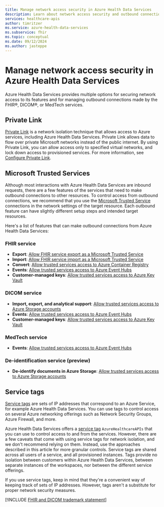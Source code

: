 ```yaml
---
title: Manage network access security in Azure Health Data Services
description: Learn about network access security and outbound connections for the FHIR, DICOM, and MedTech services in Azure Health Data Services.
services: healthcare-apis
author: timritzer
ms.service: azure-health-data-services
ms.subservice: fhir
ms.topic: conceptual
ms.date: 09/12/2024
ms.author: jasteppe
---
```


# Manage network access security in Azure Health Data Services

Azure Health Data Services provides multiple options for securing network access to its features and for managing outbound connections made by the FHIR&reg;, DICOM&reg;, or MedTech services.

## Private Link

[Private Link](../private-link/index.yml) is a network isolation technique that allows access to Azure services, including Azure Health Data Services. Private Link allows data to flow over private Microsoft networks instead of the public internet. By using Private Link, you can allow access only to specified virtual networks, and lock down access to provisioned services. For more information, see [Configure Private Link](configure-private-link.md).

## Microsoft Trusted Services

Although most interactions with Azure Health Data Services are inbound requests, there are a few features of the services that need to make outbound connections to other resources. To control access from outbound connections, we recommend that you use the [Microsoft Trusted Service](../storage/common/storage-network-security.md) connections in the network settings of the target resource. Each outbound feature can have slightly different setup steps and intended target resources.

Here's a list of features that can make outbound connections from Azure Health Data Services:

### FHIR service

- **Export**: [Allow FHIR service export as a Microsoft Trusted Service](fhir/configure-export-data.md)
- **Import**: [Allow FHIR service import as a Microsoft Trusted Service](fhir/configure-import-data.md)
- **Convert**: [Allow trusted services access to Azure Container Registry](../container-registry/allow-access-trusted-services.md)
- **Events**: [Allow trusted services access to Azure Event Hubs](../event-hubs/event-hubs-service-endpoints.md)
- **Customer-managed keys**: [Allow trusted services access to Azure Key Vault](/azure/key-vault/general/overview-vnet-service-endpoints)

### DICOM service

- **Import, export, and analytical support**: [Allow trusted services access to Azure Storage accounts](../storage/common/storage-network-security.md)
- **Events**: [Allow trusted services access to Azure Event Hubs](../event-hubs/event-hubs-service-endpoints.md)
- **Customer-managed keys**: [Allow trusted services access to Azure Key Vault](/azure/key-vault/general/overview-vnet-service-endpoints)

### MedTech service

- **Events**: [Allow trusted services access to Azure Event Hubs](../event-hubs/event-hubs-service-endpoints.md)

### De-identification service (preview)

- **De-identify documents in Azure Storage**: [Allow trusted services access to Azure Storage accounts](../storage/common/storage-network-security.md)

## Service tags

[Service tags](../virtual-network/service-tags-overview.md) are sets of IP addresses that correspond to an Azure Service, for example Azure Health Data Services. You can use tags to control access on several Azure networking offerings such as Network Security Groups, Azure Firewall, and more.

Azure Health Data Services offers a [service tag](../virtual-network/service-tags-overview.md) `AzureHealthcareAPIs` that you can use to control access to and from the services. However, there are a few caveats that come with using service tags for network isolation, and we don't recommend relying on them. Instead, use the approaches described in this article for more granular controls. Service tags are shared across all users of a service, and all provisioned instances. Tags provide no isolation between customers within Azure Health Data Services, between separate instances of the workspaces, nor between the different service offerings.

If you use service tags, keep in mind that they're a convenient way of keeping track of sets of IP addresses. However, tags aren't a substitute for proper network security measures.

[!INCLUDE [FHIR and DICOM trademark statement](includes/healthcare-apis-fhir-dicom-trademark.md)]